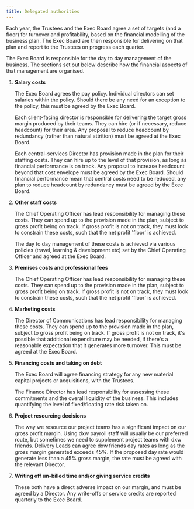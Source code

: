 ```yaml
---
title: Delegated authorities
---
```


Each year, the Trustees and the Exec Board agree a set of targets (and a floor)
for turnover and profitability, based on the financial modelling of the business
plan. The Exec Board are then responsible for delivering on that plan and report
to the Trustees on progress each quarter.

The Exec Board is responsible for the day to day management of the business. The
sections set out below describe how the financial aspects of that management are
organised.

1. **Salary costs**

   The Exec Board agrees the pay policy. Individual directors can set salaries
   within the policy. Should there be any need for an exception to the policy,
   this must be agreed by the Exec Board.

   Each client-facing director is responsible for delivering the target gross
   margin produced by their teams. They can hire (or if necessary, reduce
   headcount) for their area. Any proposal to reduce headcount by redundancy
   (rather than natural attrition) must be agreed at the Exec Board.

   Each central-services Director has provision made in the plan for their
   staffing costs. They can hire up to the level of that provision, as long as
   financial performance is on track. Any proposal to increase headcount beyond
   that cost envelope must be agreed by the Exec Board. Should financial
   performance mean that central costs need to be reduced, any plan to reduce
   headcount by redundancy must be agreed by the Exec Board.

2. **Other staff costs**

   The Chief Operating Officer has lead responsibility for managing these costs.
   They can spend up to the provision made in the plan, subject to gross profit
   being on track. If gross profit is not on track, they must look to constrain
   these costs, such that the net profit 'floor' is achieved.

   The day to day management of these costs is achieved via various policies
   (travel, learning & development etc) set by the Chief Operating Officer and
   agreed at the Exec Board.

3. **Premises costs and professional fees**

   The Chief Operating Officer has lead responsibility for managing these costs.
   They can spend up to the provision made in the plan, subject to gross profit
   being on track. If gross profit is not on track, they must look to constrain
   these costs, such that the net profit 'floor' is achieved.

4. **Marketing costs**

   The Director of Communications has lead responsibility for managing these
   costs. They can spend up to the provision made in the plan, subject to gross
   profit being on track. If gross profit is not on track, it's possible that
   additional expenditure may be needed, if there's a reasonable expectation
   that it generates more turnover. This must be agreed at the Exec Board.

5. **Financing costs and taking on debt**

   The Exec Board will agree financing strategy for any new material capital
   projects or acquisitions, with the Trustees.

   The Finance Director has lead responsibility for assessing these commitments
   and the overall liquidity of the business. This includes quantifying the
   level of fixed/floating rate risk taken on.

6. **Project resourcing decisions**

   The way we resource our project teams has a significant impact on our gross
   profit margin. Using dxw payroll staff will usually be our preferred route,
   but sometimes we need to supplement project teams with dxw friends. Delivery
   Leads can agree dxw friends day rates as long as the gross margin generated
   exceeds 45%. If the proposed day rate would generate less than a 45% gross
   margin, the rate must be agreed with the relevant Director.

7. **Writing off un-billed time and/or giving service credits**

   These both have a direct adverse impact on our margin, and must be agreed by
   a Director. Any write-offs or service credits are reported quarterly to the
   Exec Board.
